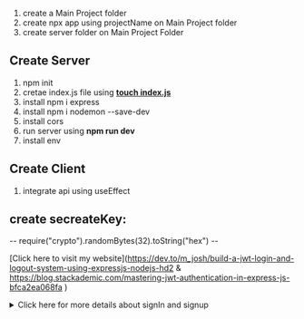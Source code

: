 1. create a Main Project folder
2. create npx app using projectName on Main Project folder
3. create server folder on Main Project Folder


##  Create Server

1. npm init
2. cretae index.js file  using  <u> <b> touch index.js </b> </u>
3. install  npm i express
4. install npm i nodemon --save-dev
5. install cors
6. run server using <b> npm run dev</b>
7. install env


## Create Client
1. integrate api using useEffect

## create secreateKey:  
 -- require("crypto").randomBytes(32).toString("hex") --

[Click here to visit my website](https://dev.to/m_josh/build-a-jwt-login-and-logout-system-using-expressjs-nodejs-hd2
& https://blog.stackademic.com/mastering-jwt-authentication-in-express-js-bfca2ea068fa
)


<details>
  <summary>Click here for more details about signIn and signup</summary>
  More detailed information can go here to create register and login using token and bcrypt
</details>